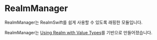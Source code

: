 #  RealmManager

RealmManager는 RealmSwift를 쉽게 사용할 수 있도록 래핑한 모듈입니다.

RealmManager는 [Using Realm with Value Types](https://medium.com/@gonzalezreal/using-realm-with-value-types-b69947741e8b)를 기반으로 만들어졌습니다.
